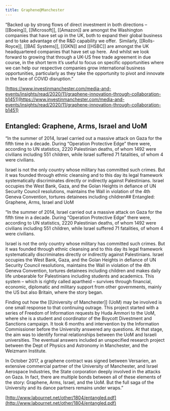 ```yaml
---
title: Graphene@Manchester
---
```

  
“Backed up by strong flows of direct investment in both directions – [[Boeing]], [[Microsoft]], [[Amazon]] are amongst the Washington companies that have set up in the UK, both to expand their global business and to take advantage of the R&D capability we offer.  Similarly, [[Rolls-Royce]], [[BAE Systems]], [[GKN]] and [[HSBC]] are amongst the UK headquartered companies that have set up here.  And whilst we look forward to growing that through a UK-US free trade agreement in due course, in the short term it’s useful to focus on specific opportunities where we can help our respective companies grow international business opportunities, particularly as they take the opportunity to pivot and innovate in the face of COVID disruption.”  

  
[https://www.investinmanchester.com/media-and-events/insights/read/2020/11/graphene-innovation-through-collaboration-b1451](https://www.investinmanchester.com/media-and-events/insights/read/2020/11/graphene-innovation-through-collaboration-b1451)


## Entangled: Graphene, Arms, Israel and UoM

“In the summer of 2014, Israel carried out a massive attack on Gaza for the fifth time in a decade. During “Operation Protective Edge” there were, according to UN statistics, 2220 Palestinian deaths, of whom 1492 were civilians including 551 children, while Israel suffered 71 fatalities, of whom 4 were civilians. 

Israel is not the only country whose military has committed such crimes. But it was founded through ethnic cleansing and to this day its legal framework systematically discriminates directly or indirectly against Palestinians. Israel occupies the West Bank, Gaza, and the Golan Heights in defiance of UN Security Council resolutions, maintains the Wall in violation of the 4th Geneva Convention, tortures detainees including children## Entangled: Graphene, Arms, Israel and UoM

“In the summer of 2014, Israel carried out a massive attack on Gaza for the fifth time in a decade. During “Operation Protective Edge” there were, according to UN statistics, 2220 Palestinian deaths, of whom 1492 were civilians including 551 children, while Israel suffered 71 fatalities, of whom 4 were civilians.

Israel is not the only country whose military has committed such crimes. But it was founded through ethnic cleansing and to this day its legal framework systematically discriminates directly or indirectly against Palestinians. Israel occupies the West Bank, Gaza, and the Golan Heights in defiance of UN Security Council resolutions, maintains the Wall in violation of the 4th Geneva Convention, tortures detainees including children and makes daily life unbearable for Palestinians including students and academics. This system – which is rightly called apartheid – survives through financial, economic, diplomatic and military support from other governments, mainly the US but also Britain, where the story began. 

Finding out how the [[University of Manchester]] (UoM) may be involved is one small response to that continuing outrage. This project started with a series of Freedom of Information requests by Huda Ammori to the UoM, where she is a student and coordinator of the Boycott Divestment and Sanctions campaign. It took 6 months and intervention by the Information Commissioner before the University answered any questions. At that stage, the aim was to identify formal relationships between the UoM and Israeli universities. The eventual answers included an unspecified research project between the Dept of Physics and Astronomy in Manchester, and the Weizmann Institute. 

In October 2017, a graphene contract was signed between Versarien, an extensive commercial partner of the University of Manchester, and Israel Aerospace Industries, the State corporation deeply involved in the attacks on Gaza. In fact, there are multiple bonds between all of these elements of the story: Graphene, Arms, Israel, and the UoM. But the full saga of the University and its dance partners remains under wraps.”

[http://www.labournet.net/other/1804/entangled.pdf](http://www.labournet.net/other/1804/entangled.pdf)